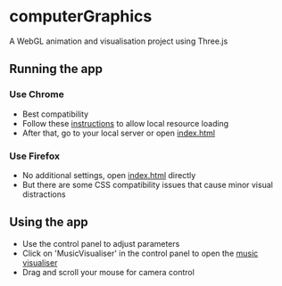 # computerGraphics
A WebGL animation and visualisation project using Three.js

## Running the app
### Use Chrome
- Best compatibility
- Follow these [instructions](https://threejs.org/docs/#manual/en/introduction/How-to-run-things-locally) to allow local resource loading
- After that, go to your local server or open [index.html](./index.html)
### Use Firefox
- No additional settings, open [index.html](./index.html) directly
- But there are some CSS compatibility issues that cause minor visual distractions

## Using the app
- Use the control panel to adjust parameters
- Click on 'MusicVisualiser' in the control panel to open the [music visualiser](./audioVisualiser.html)
- Drag and scroll your mouse for camera control